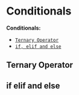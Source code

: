 # Conditionals

**Conditionals:**
- [`Ternary Operator`](#ternary-operator)
- [`if, elif and else`](#if-elif-and-else)


Ternary Operator
---


if elif and else
---


